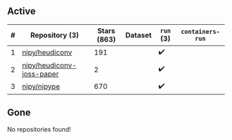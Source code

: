 ## Active
| # | Repository (3) | Stars (863) | Dataset | `run` (3) | `containers-run` |
| --- | --- | --- | --- | --- | --- |
| 1 | [nipy/heudiconv](https://github.com/nipy/heudiconv) | 191 |  | :heavy_check_mark: |  |
| 2 | [nipy/heudiconv-joss-paper](https://github.com/nipy/heudiconv-joss-paper) | 2 |  | :heavy_check_mark: |  |
| 3 | [nipy/nipype](https://github.com/nipy/nipype) | 670 |  | :heavy_check_mark: |  |

## Gone
No repositories found!
